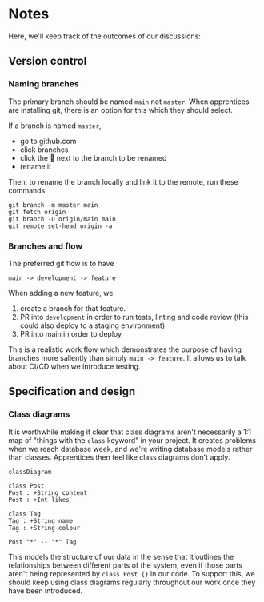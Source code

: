 # Notes

Here, we'll keep track of the outcomes of our discussions:

## Version control

### Naming branches

The primary branch should be named `main` not `master`. When apprentices are installing git, there is an option for this which they should select.

If a branch is named `master`,
 - go to github.com
 - click branches
 - click the :pencil: next to the branch to be renamed
 - rename it

Then, to rename the branch locally and link it to the remote, run these commands
```
git branch -m master main
git fetch origin
git branch -u origin/main main
git remote set-head origin -a
```

### Branches and flow

The preferred git flow is to have
```
main -> development -> feature
```
When adding a new feature, we
 1. create a branch for that feature.
 2. PR into `development` in order to run tests, linting and code review (this could also deploy to a staging environment)
 3. PR into main in order to deploy

This is a realistic work flow which demonstrates the purpose of having branches more saliently than simply `main -> feature`. It allows us to talk about CI/CD when we introduce testing.

## Specification and design

### Class diagrams

It is worthwhile making it clear that class diagrams aren't necessarily a 1:1 map of "things with the `class` keyword" in your project. It creates problems when we reach database week, and we're writing database models rather than classes. Apprentices then feel like class diagrams don't apply.

```mermaid
classDiagram

class Post
Post : +String content
Post : +Int likes

class Tag
Tag : +String name
Tag : +String colour

Post "*" -- "*" Tag
```

This models the structure of our data in the sense that it outlines the relationships between different parts of the system, even if those parts aren't being represented by `class Post {}` in our code. To support this, we should keep using class diagrams regularly throughout our work once they have been introduced.
